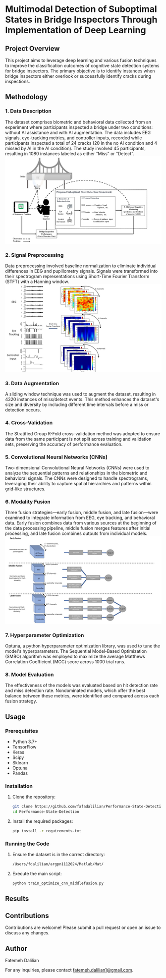 # Multimodal Detection of Suboptimal States in Bridge Inspectors Through Implementation of Deep Learning

## Project Overview
This project aims to leverage deep learning and various fusion techniques to improve the classification outcomes of cognitive state detection systems for bridge inspectors. The primary objective is to identify instances when bridge inspectors either overlook or successfully identify cracks during inspections.

## Methodology

### 1. Data Description
The dataset comprises biometric and behavioral data collected from an experiment where participants inspected a bridge under two conditions: without AI assistance and with AI augmentation. The data includes EEG signals, eye-tracking metrics, and controller inputs, recorded while participants inspected a total of 24 cracks (20 in the no AI condition and 4 missed by AI in the AI condition). The study involved 45 participants, resulting in 1080 instances labeled as either “Miss” or “Detect”.
![concept](graph/concept.JPG)

### 2. Signal Preprocessing
Data preprocessing involved baseline normalization to eliminate individual differences in EEG and pupillometry signals. Signals were transformed into their spectrogram representations using Short-Time Fourier Transform (STFT) with a Hanning window.
![Signal Preprocessing Workflow](graph/signal.JPG)


### 3. Data Augmentation
A sliding window technique was used to augment the dataset, resulting in 4320 instances of miss/detect events. This method enhances the dataset's size and diversity by including different time intervals before a miss or detection occurs.

### 4. Cross-Validation
The Stratified Group K-Fold cross-validation method was adopted to ensure data from the same participant is not split across training and validation sets, preserving the accuracy of performance evaluation.

### 5. Convolutional Neural Networks (CNNs)
Two-dimensional Convolutional Neural Networks (CNNs) were used to analyze the sequential patterns and relationships in the biometric and behavioral signals. The CNNs were designed to handle spectrograms, leveraging their ability to capture spatial hierarchies and patterns within grid-like structures.

### 6. Modality Fusion
Three fusion strategies—early fusion, middle fusion, and late fusion—were examined to integrate information from EEG, eye tracking, and behavioral data. Early fusion combines data from various sources at the beginning of the data processing pipeline, middle fusion merges features after initial processing, and late fusion combines outputs from individual models.
![Modality Fusion Strategies](graph/fusion.JPG)

### 7. Hyperparameter Optimization
Optuna, a python hyperparameter optimization library, was used to tune the model's hyperparameters. The Sequential Model-Based Optimization (SMBO) algorithm was employed to maximize the average Matthews Correlation Coefficient (MCC) score across 1000 trial runs.

### 8. Model Evaluation
The effectiveness of the models was evaluated based on hit detection rate and miss detection rate. Nondominated models, which offer the best balance between these metrics, were identified and compared across each fusion strategy.

## Usage

### Prerequisites
- Python 3.7+
- TensorFlow
- Keras
- Scipy
- Sklearn
- Optuna
- Pandas

### Installation
1. Clone the repository:
    ```bash
    git clone https://github.com/fafadalilian/Performance-State-Detection.git
    cd Performance-State-Detection
    ```

2. Install the required packages:
    ```bash
    pip install -r requirements.txt
    ```

### Running the Code
1. Ensure the dataset is in the correct directory:
    ```bash
    /Users/fdalilian/argpn1112024/Matlab/Mat/
    ```

2. Execute the main script:
    ```bash
    python train_optimize_cnn_middlefusion.py
    ```

## Results


## Contributions
Contributions are welcome! Please submit a pull request or open an issue to discuss any changes.


## Author
Fatemeh Dalilian

For any inquiries, please contact [fatemeh.dalilian1@gmail.com](mailto:fatemeh.dalilian1@gmail.com).
